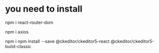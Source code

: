 # you need to install

npm i react-router-dom 

npm i axios

npm i  npm install --save @ckeditor/ckeditor5-react @ckeditor/ckeditor5-build-classic
